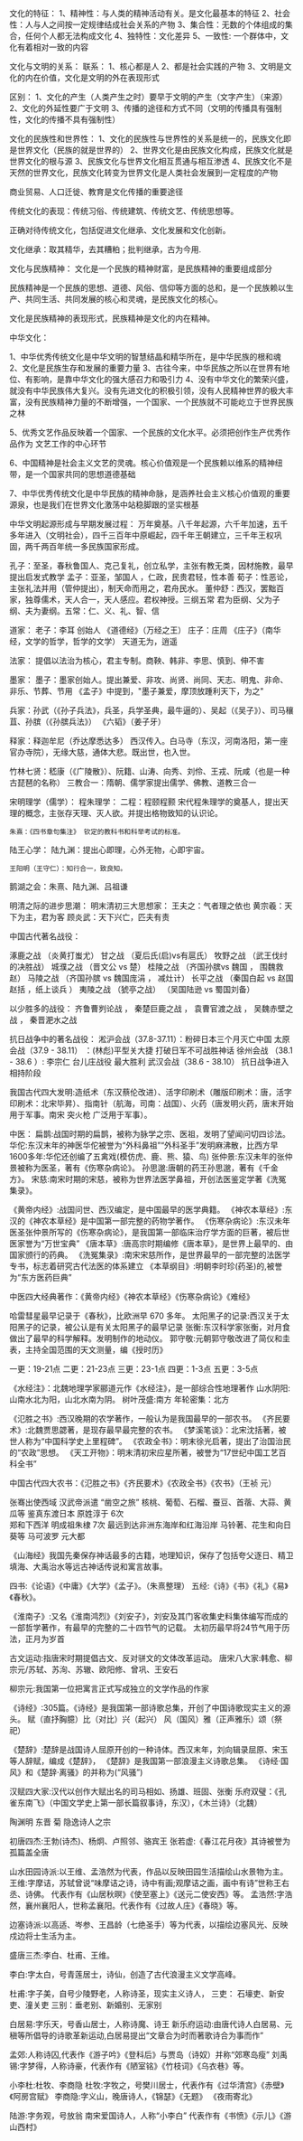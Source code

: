 文化的特征：
1、精神性：与人类的精神活动有关。是文化最基本的特征
2、社会性：人与人之间按一定规律结成社会关系的产物
3、集合性：无数的个体组成的集合，任何个人都无法构成文化
4、独特性：文化差异
5、一致性: 一个群体中，文化有着相对一致的内容


文化与文明的关系：
联系：
1、核心都是人
2、都是社会实践的产物
3、文明是文化的内在价值，文化是文明的外在表现形式

区别：
1、文化的产生（人类产生之时）要早于文明的产生（文字产生）（来源）
2、文化的外延性要广于文明
3、传播的途径和方式不同（文明的传播具有强制性，文化的传播不具有强制性）


文化的民族性和世界性：
1、文化的民族性与世界性的关系是统一的，民族文化即是世界文化（民族的就是世界的）
2、世界文化是由民族文化构成，民族文化就是世界文化的根与源
3、民族文化与世界文化相互贯通与相互渗透
4、民族文化不是天然的世界文化，民族文化转变为世界文化是人类社会发展到一定程度的产物


商业贸易、人口迁徙、教育是文化传播的重要途径


传统文化的表现：传统习俗、传统建筑、传统文艺、传统思想等。

正确对待传统文化，包括促进文化继承、文化发展和文化创新。

文化继承：取其精华，去其糟粕；批判继承，古为今用.

文化与民族精神：
    文化是一个民族的精神财富，是民族精神的重要组成部分

民族精神是一个民族的思想、道德、风俗、信仰等方面的总和，是一个民族赖以生产、共同生活、共同发展的核心和灵魂，是民族文化的核心。

文化是民族精神的表现形式，民族精神是文化的内在精神。



中华文化：

1、中华优秀传统文化是中华文明的智慧结晶和精华所在，是中华民族的根和魂
2、文化是民族生存和发展的重要力量
3、古往今来，中华民族之所以在世界有地位、有影响，是靠中华文化的强大感召力和吸引力
4、没有中华文化的繁荣兴盛，就没有中华民族伟大复兴。没有先进文化的积极引领，没有人民精神世界的极大丰富，没有民族精神力量的不断增强，一个国家、一个民族就不可能屹立于世界民族之林

5、优秀文艺作品反映着一个国家、一个民族的文化水平。必须把创作生产优秀作品作为
文艺工作的中心环节

6、中国精神是社会主义文艺的灵魂。核心价值观是一个民族赖以维系的精神纽带，是一个国家共同的思想道德基础

7、中华优秀传统文化是中华民族的精神命脉，是涵养社会主义核心价值观的重要源泉，也是我们在世界文化激荡中站稳脚跟的坚实根基


中华文明起源形成与早期发展过程：
万年奠基。八千年起源，六千年加速，五千多年进入（文明社会），四千三百年中原崛起，四千年王朝建立，三千年王权巩固，两千两百年统一多民族国家形成。



孔子：至圣，春秋鲁国人、克己复礼，创立私学，主张有教无类，因材施教，最早提出启发式教学
孟子：亚圣，邹国人 ，仁政，民贵君轻，性本善
荀子：性恶论，主张礼法并用（管仲提出），制天命而用之，君舟民水。
董仲舒：西汉，罢黜百家，独尊儒术，天人合一，天人感应。君权神授。三纲五常
        君为臣纲、父为子纲、夫为妻纲。五常：仁、义、礼、智、信



道家：
    老子：李耳  创始人  《道德经》（万经之王）
    庄子：庄周 《庄子》（南华经，文学的哲学，哲学的文学） 天道无为，逍遥

法家：
    提倡以法治为核心，君主专制。商鞅、韩非、李思、慎到、伸不害

墨家：
    墨子：墨家创始人。提出兼爱、非攻、尚贤、尚同、天志、明鬼、非命、非乐、节葬、节用
    《孟子》中提到，"墨子兼爱，摩顶放踵利天下，为之"


兵家：孙武（《孙子兵法》，兵圣，兵学圣典，最牛逼的）、吴起（《吴子》）、司马穰苴、孙膑（《孙膑兵法》）  《六韬》（姜子牙）


释家：释迦牟尼（乔达摩悉达多） 西汉传入。白马寺（东汉，河南洛阳，第一座官办寺院），无缘大慈，通体大悲。既出世，也入世。



竹林七贤：嵇康（《广陵散》）、阮籍、山涛、向秀、刘伶、王戎、阮咸（也是一种古琵琶的名称）
三教合一：隋朝、儒学家提出儒学、佛教、道教三合一


宋明理学（儒学）：
程朱理学：
    二程：程颐程颢  宋代程朱理学的奠基人，提出天理的概念，主张存天理、灭人欲。并提出格物致知的认识论。

    朱熹：《四书章句集注》 钦定的教科书和科举考试的标准。

陆王心学：
    陆九渊：提出心即理，心外无物，心即宇宙。

    王阳明（王守仁）：知行合一，致良知。

鹅湖之会：朱熹、陆九渊、吕祖谦



明清之际的进步思潮：
明末清初三大思想家：
    王夫之：气者理之依也
    黄宗羲：天下为主，君为客
    顾炎武：天下兴亡，匹夫有责

中国古代著名战役：

涿鹿之战 （炎黄打蚩尤）
甘之战   （夏后氏(启)vs有扈氏）
牧野之战 （武王伐纣的决胜战）
城濮之战 （晋文公 vs 楚）
桂陵之战 （齐国孙膑vs 魏国 ， 围魏救赵）
马陵之战 （齐国孙膑 vs 魏国庞涓  ， 减灶计）
长平之战 （秦国白起 vs 赵国赵括 ，纸上谈兵 ）
夷陵之战 （猇亭之战）  （吴国陆逊 vs 蜀国刘备）


以少胜多的战役：
齐鲁曹刿论战 ， 秦楚巨鹿之战 ， 袁曹官渡之战 ， 吴魏赤壁之战 ， 秦晋淝水之战


抗日战争中的著名战役：
淞沪会战（37.8-37.11）：粉碎日本三个月灭亡中国
太原会战（37.9 - 38.11） ：(林彪)平型关大捷 打破日军不可战胜神话
徐州会战 （38.1 - 38.6 ）:  李宗仁 台儿庄战役 最大胜利
武汉会战（38.6 - 38.10） 抗日战争进入相持阶段


我国古代四大发明:造纸术（东汉蔡伦改进）、活字印刷术（雕版印刷术：唐，活字印刷术：北宋毕昇）、指南针（航海，司南：战国）、火药（唐发明火药，唐末开始用于军事。南宋 突火枪 广泛用于军事）。


中医：
扁鹊:战国时期的扁鹊，被称为脉学之宗、医祖，发明了望闻问切四诊法。
华佗:东汉末年的神医华佗被誉为“外科鼻祖”“外科圣手”发明麻沸散，比西方早1600多年:华佗还创编了五禽戏(模仿虎、鹿、熊、猿、鸟)
张仲景:东汉未年的张仲景被称为医圣，著有《伤寒杂病论》。
孙思邈:唐朝的药王孙思邈，著有《千金方》。
宋慈:南宋时期的宋慈，被称为世界法医学鼻祖，开创法医鉴定学著《洗冤集录》。


《黄帝内经》:战国问世、西汉编定，是中国最早的医学典籍。
《神农本草经》:东汉的《神农本草经》是中国第一部完整的药物学著作。
《伤寒杂病论》:东汉未年医圣张仲景所写的《伤寒杂病论》，是我国第一部临床治疗学方面的巨著，被后世医家誉为“万世宝典”
《唐本草》:唐高宗时期编修《唐本草》，是世界上最早的、由国家颁行的药典。
《洗冤集录》:南宋宋慈所作，是世界最早的一部完整的法医学专书，标志着研究古代法医的体系建立
《本草纲目》:明朝李时珍(药圣)的,被誉为“东方医药巨典”

中医四大经典著作：《黄帝内经》《神农本草经》《伤寒杂病论》《难经》



哈雷彗星最早记录于《春秋》，比欧洲早 670 多年。
太阳黑子的记录:西汉关于太阳黑子的记录，被公认是有关太阳黑子的最早记录
张衡:东汉科学家张衡，对月食做出了最早的科学解释。发明制作的地动仪。
郭守敬:元朝郭守敬改进了简仪和圭表，主持全国范围的天文测量，编《授时历》


一更：19-21点 二更：21-23点  三更：23-1点  四更：1-3点  五更：3-5点 

《水经注》：北魏地理学家郦道元作《水经注》，是一部综合性地理著作
山水阴阳:山南水北为阳，山北水南为阴。
树叶茂盛:南方    年轮密集：北方


《氾胜之书》:西汉晚期的农学著作，一般认为是我国最早的一部农书。
《齐民要术》:北魏贾思勰著，是现存最早最完整的农书。
《梦溪笔谈》：北宋沈括著，被世人称为“中国科学史上里程碑”。
《农政全书》：明末徐光启著，提出了治国治民的“农政”思想。
《天工开物》：明末清初宋应星所著，被誉为“17世纪中国工艺百科全书”

中国古代四大农书：《氾胜之书》《齐民要术》《农政全书》《农书》（王祯 元）



张骞出使西域  汉武帝派遣   “凿空之旅”   核桃、葡萄、石榴、蚕豆、首蓿、大蒜、黄瓜等
鉴真东渡日本   原姓淳于    6次   
郑和下西洋    明成祖朱棣   7次  最远到达非洲东海岸和红海沿岸  马铃著、花生和向日葵等
马可波罗      元大都


《山海经》我国先秦保存神话最多的古籍，地理知识，保存了包括夸父逐日、精卫填海、大禹治水等远古神话传说和寓言故事。

四书:《论语》《中庸》《大学》《孟子》。（朱熹整理）
五经:《诗》《书》《礼》《易》《春秋》。


《淮南子》:又名《淮南鸿烈》《刘安子》，刘安及其门客收集史料集体编写而成的一部哲学著作，有最早的完整的二十四节气的记载。
太初历最早将24节气用于历法，正月为岁首

古文运动:指唐宋时期提倡古文、反对骈文的文体改革运动。
唐宋八大家:韩愈、柳宗元/苏轼、苏洵、苏辙、欧阳修、曾巩、王安石

柳宗元:我国第一位把寓言正式写成独立的文学作品的作家

《诗经》:305篇。《诗经》是我国第一部诗歌总集，开创了中国诗歌现实主义的源头。
 赋（直抒胸臆）比（对比）兴（起兴）     风（国风）雅（正声雅乐）颂（祭祀）



 《楚辞》:楚辞是战国诗人屈原开创的一种诗体。西汉末年，刘向辑录屈原、宋玉等人辞赋，编成《楚辞》，
 《楚辞》是我国第一部浪漫主义诗歌总集。
《诗经·国风》和《楚辞·离骚》的并称为(“风骚”)

汉赋四大家:汉代以创作大赋出名的司马相如、扬雄、班固、张衡
乐府双璧：《孔雀东南飞》（中国文学史上第一部长篇叙事诗，东汉），《木兰诗》（北魏）


陶渊明  东晋  菊   隐逸诗人之宗


初唐四杰:王勃(诗杰)、杨炯、卢照邻、骆宾王
张若虚:《春江花月夜》其诗被誉为 孤篇盖全唐

山水田园诗派:以王维、孟浩然为代表，作品以反映田园生活描绘山水景物为主。
王维:字摩诘，苏轼曾说“味摩诘之诗，诗中有画;观摩诘之画，画中有诗”世称王右丞、诗佛。
代表作有《山居秋暝》《使至塞上》《送元二使安西》等。
孟浩然:字浩然，襄州襄阳人，世称孟襄阳。代表作有《过故人庄》《春晓》等。

边塞诗派:以高适、岑参、王昌龄（七绝圣手）等为代表，以描绘边塞风光、反映戍边将士生活为主。

盛唐三杰:李白、杜甫、王维。

李白:字太白，号青莲居士，诗仙，创造了古代浪漫主义文学高峰。

杜甫:字子美，自号少陵野老，人称诗圣，现实主义诗人，
三吏： 石壕吏、新安吏、潼关吏
三别：垂老别、新婚别、无家别


白居易:字乐天，号香山居士，人称诗魔、诗王
新乐府运动:由唐代诗人白居易、元稹等所倡导的诗歌革新运动,白居易提出“文章合为时而著歌诗合为事而作”


孟郊:人称诗囚,代表作《游子吟》《登科后》与贾岛（诗奴）并称“郊寒岛瘦”
刘禹锡:字梦得，人称诗豪，代表作有《陋室铭》《竹枝词》《乌衣巷》等。


小李杜:杜牧、李商隐
杜牧:字牧之，号樊川居士，代表作有《过华清宫》《赤壁》《阿房宫赋》
李商隐:字义山，晚唐诗人，《锦瑟》《无题》 《夜雨寄北》

陆游:字务观，号放翁  南宋爱国诗人，人称“小李白” 代表作有《书愤》《示儿》《游山西村》

